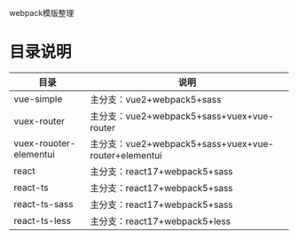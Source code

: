 webpack模版整理

# 目录说明
| 目录 | 说明 |
|---|---|
| vue-simple | 主分支：vue2+webpack5+sass |
| vuex-router | 主分支：vue2+webpack5+sass+vuex+vue-router |
| vuex-rouoter-elementui | 主分支：vue2+webpack5+sass+vuex+vue-router+elementui |
| react | 主分支：react17+webpack5+sass |
| react-ts | 主分支：react17+webpack5+sass |
| react-ts-sass | 主分支：react17+webpack5+sass |
| react-ts-less | 主分支：react17+webpack5+less |
